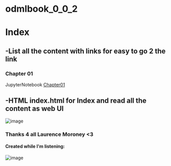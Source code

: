 # odmlbook_0_0_2

# Index
## -List all the content with links for easy to go 2 the link

### Chapter 01
JupyterNotebook  [Chapter01](https://github.com/notvicent3/odmlbook/blob/main/JupyterNotebookSource/odmlbook_chapter01.ipynb)


## -HTML index.html for Index and read all the content as web UI

![image](https://github.com/notvicent3/odmlbook/assets/132854638/ee9300fc-e163-4816-8e58-dececc4c86a1)


### Thanks 4 all Laurence Moroney <3

#### Created while I'm listening:
![image](https://github.com/notvicent3/odmlbook/assets/132854638/d0f3ca07-ecf1-4a5d-b686-791a1bd2f620)


